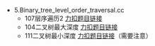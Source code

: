 * 5.Binary_tree_level_order_traversal.cc
    * 107层序遍历2 [力扣题目链接](https://leetcode.cn/problems/binary-tree-level-order-traversal-ii/)
    * 104二叉树最大深度 [力扣题目链接](https://leetcode.cn/problems/maximum-depth-of-binary-tree/)
    * 111二叉树最小深度 [力扣题目链接](https://leetcode.cn/problems/minimum-depth-of-binary-tree/submissions/)（需要注意）